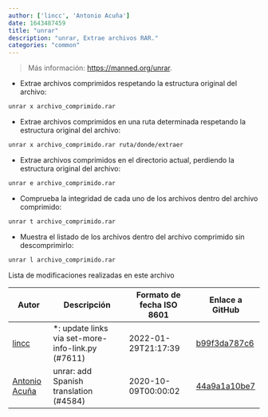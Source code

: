 ```yaml
---
author: ['lincc', 'Antonio Acuña']
date: 1643487459
title: "unrar"
description: "unrar, Extrae archivos RAR."
categories: "common"
---
```

> Más información: <https://manned.org/unrar>.

- Extrae archivos comprimidos respetando la estructura original del archivo:

```bash
unrar x archivo_comprimido.rar
```

- Extrae archivos comprimidos en una ruta determinada respetando la estructura original del archivo:

```bash
unrar x archivo_comprimido.rar ruta/donde/extraer
```

- Extrae archivos comprimidos en el directorio actual, perdiendo la estructura original del archivo:

```bash
unrar e archivo_comprimido.rar
```

- Comprueba la integridad de cada uno de los archivos dentro del archivo comprimido:

```bash
unrar t archivo_comprimido.rar
```

- Muestra el listado de los archivos dentro del archivo comprimido sin descomprimirlo:

```bash
unrar l archivo_comprimido.rar
```
Lista de modificaciones realizadas en este archivo


Autor | Descripción | Formato de fecha ISO 8601 | Enlace a GitHub
------|-----|-----|-----
[lincc](mailto:46962923+blueskyson@users.noreply.github.com) | *: update links via set-more-info-link.py (#7611) | 2022-01-29T21:17:39 | [b99f3da787c6](https://github.com/tldr-pages/tldr/commit/b99f3da787c6f43a545b9cb5ebd8265b1367fbc4)
[Antonio Acuña](mailto:antonioacunadev@gmail.com) | unrar: add Spanish translation (#4584) | 2020-10-09T00:00:02 | [44a9a1a10be7](https://github.com/tldr-pages/tldr/commit/44a9a1a10be7f36ed312e967c5d32cdb3096d9e6)

